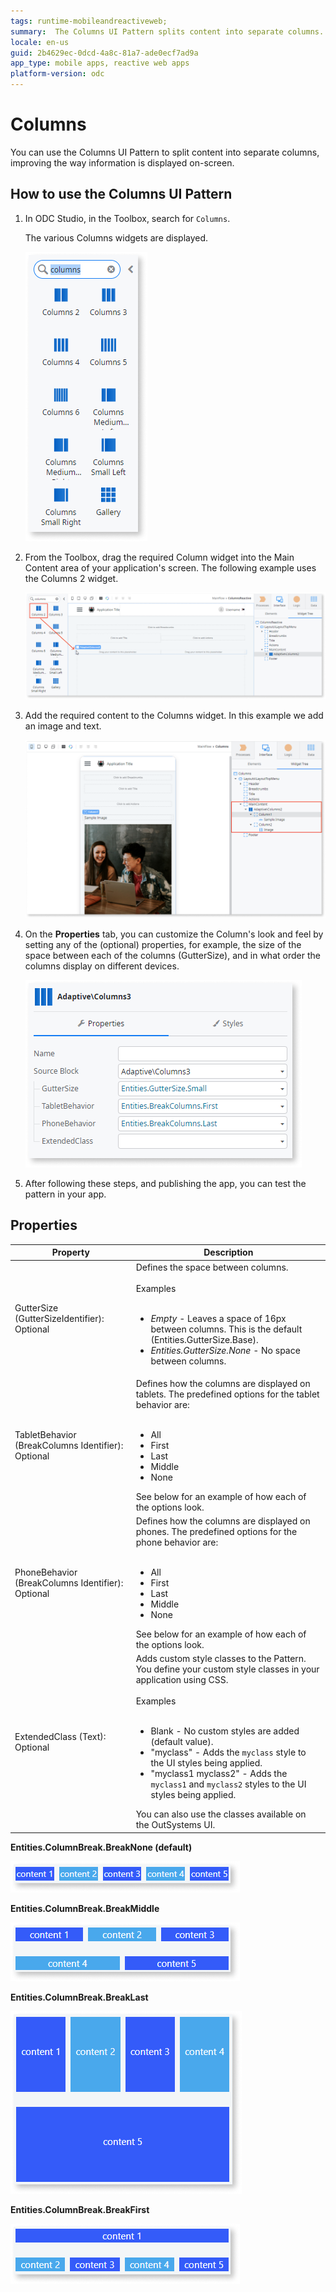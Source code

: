 ```yaml
---
tags: runtime-mobileandreactiveweb;  
summary:  The Columns UI Pattern splits content into separate columns.
locale: en-us
guid: 2b4629ec-0dcd-4a8c-81a7-ade0ecf7ad9a
app_type: mobile apps, reactive web apps
platform-version: odc
---
```


# Columns

You can use the Columns UI Pattern to split content into separate columns, improving the way information is displayed on-screen.

## How to use the Columns UI Pattern

1. In ODC Studio, in the Toolbox, search for `Columns`.

    The various Columns widgets are displayed. 

    ![](images/columnsmob-image-1.png)

1. From the Toolbox, drag the required Column widget into the Main Content area of your application's screen. The following example uses the Columns 2 widget.

    ![](images/columnsmob-image-3.png)

1. Add the required content to the Columns widget. In this example we add an image and text.

    ![](images/columnsmob-image-4.png)

1. On the **Properties** tab, you can customize the Column's look and feel by setting any of the (optional) properties, for example, the size of the space between each of the columns (GutterSize), and in what order the columns display on different devices. 

    ![](images/columnsmob-image-2.png)

1. After following these steps, and publishing the app, you can test the pattern in your app. 

## Properties

**Property** |  **Description** |  
---|---
GutterSize (GutterSizeIdentifier): Optional | Defines the space between columns.<br/><br/>Examples<br/><br/><ul><li>_Empty_ - Leaves a space of 16px between columns. This is the default (Entities.GutterSize.Base).</li><li>_Entities.GutterSize.None_ - No space between columns.</li></ul> |
TabletBehavior (BreakColumns Identifier): Optional | Defines how the columns are displayed on tablets. The predefined options for the tablet behavior are:<br/><br/><ul><li>All</li><li>First</li><li>Last</li><li>Middle</li><li>None</li></ul>See below for an example of how each of the options look. |
PhoneBehavior (BreakColumns Identifier): Optional | Defines how the columns are displayed on phones. The predefined options for the phone behavior are:<br/><br/><ul><li>All</li><li>First</li><li>Last</li><li>Middle</li><li>None</li></ul>See below for an example of how each of the options look. |
ExtendedClass (Text): Optional | Adds custom style classes to the Pattern. You define your custom style classes in your application using CSS.<br/><br/>Examples<br/><br/><ul><li>Blank - No custom styles are added (default value).</li><li>"myclass" - Adds the ``myclass`` style to the UI styles being applied.</li><li>"myclass1 myclass2" - Adds the ``myclass1`` and ``myclass2`` styles to the UI styles being applied.</li></ul>You can also use the classes available on the OutSystems UI. 

**Entities.ColumnBreak.BreakNone (default)**

![](images/Column_break_none.png)  

**Entities.ColumnBreak.BreakMiddle**

![](images/Column_break_middle.png)

**Entities.ColumnBreak.BreakLast**

![](images/Column_break_last.png)

**Entities.ColumnBreak.BreakFirst**

![](images/Column_break_first.png)

